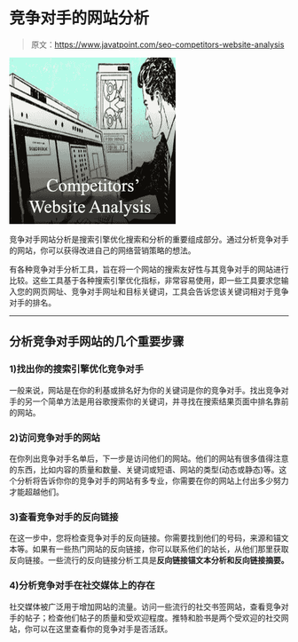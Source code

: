 # 竞争对手的网站分析

> 原文：<https://www.javatpoint.com/seo-competitors-website-analysis>

![SEO Competitors' website analysis 1](img/3cf036aa4deaa5482db26a5aa4e52c5f.png)

竞争对手网站分析是搜索引擎优化搜索和分析的重要组成部分。通过分析竞争对手的网站，你可以获得改进自己的网络营销策略的想法。

有各种竞争对手分析工具，旨在将一个网站的搜索友好性与其竞争对手的网站进行比较。这些工具基于各种搜索引擎优化指标，非常容易使用，即一些工具要求您输入您的网页网址、竞争对手网址和目标关键词，工具会告诉您该关键词相对于竞争对手的排名。

* * *

## 分析竞争对手网站的几个重要步骤

### 1)找出你的搜索引擎优化竞争对手

一般来说，网站是在你的利基或排名好为你的关键词是你的竞争对手。找出竞争对手的另一个简单方法是用谷歌搜索你的关键词，并寻找在搜索结果页面中排名靠前的网站。

### 2)访问竞争对手的网站

在你列出竞争对手名单后，下一步是访问他们的网站。他们的网站有很多值得注意的东西，比如内容的质量和数量、关键词或短语、网站的类型(动态或静态)等。这个分析将告诉你你的竞争对手的网站有多专业，你需要在你的网站上付出多少努力才能超越他们。

### 3)查看竞争对手的反向链接

在这一步中，您将检查竞争对手的反向链接。你需要找到他们的号码，来源和锚文本等。如果有一些热门网站的反向链接，你可以联系他们的站长，从他们那里获取反向链接。一些流行的反向链接分析工具是**反向链接锚文本分析和反向链接摘要。**

### 4)分析竞争对手在社交媒体上的存在

社交媒体被广泛用于增加网站的流量。访问一些流行的社交书签网站，查看竞争对手的帖子；检查他们帖子的质量和受欢迎程度。推特和脸书是两个受欢迎的社交网站，你可以在这里查看你的竞争对手是否活跃。